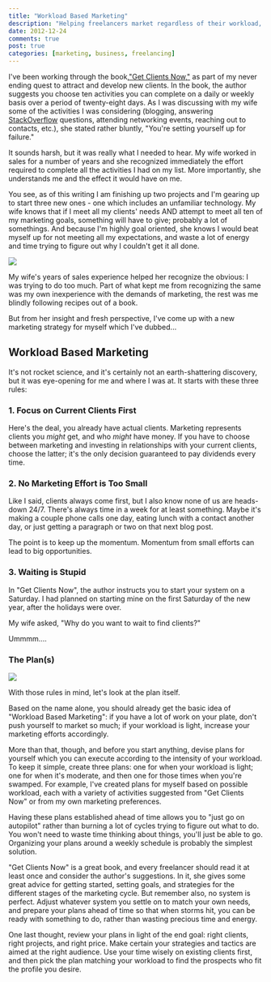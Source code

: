 ```yaml
---
title: "Workload Based Marketing"
description: "Helping freelancers market regardless of their workload, but according to their workload."
date: 2012-12-24
comments: true
post: true
categories: [marketing, business, freelancing]
---
```


I've been working through the book,["Get Clients Now,"](http://www.amazon.com/gp/product/B001O0EGQY?ie=UTF8&keywords=get%20clients%20now&qid=1356149801&ref_=sr_1_1&sr=8-1)
as part of my never ending quest to attract and develop new clients. In the
book, the author suggests you choose ten activities you can complete on a daily
or weekly basis over a period of twenty-eight days. As I was discussing with my
wife some of the activities I was considering (blogging, answering
[StackOverflow](http://stackoverflow.com) questions, attending networking
events, reaching out to contacts, etc.), she stated rather bluntly, "You're
setting yourself up for failure."

It sounds harsh, but it was really what I needed to hear. My wife worked in
sales for a number of years and she recognized immediately the effort required
to complete all the activities I had on my list. More importantly, she
understands me and the effect it would have on me.

You see, as of this writing I am finishing up two projects and I'm gearing up to
start three new ones - one which includes an unfamiliar technology. My wife
knows that if I meet all my clients' needs AND attempt to meet all ten of my
marketing goals, something will have to give; probably a lot of somethings. And
because I'm highly goal oriented, she knows I would beat myself up for not
meeting all my expectations, and waste a lot of energy and time trying to figure
out why I couldn't get it all done.

<img src="//samuelmullen.com/images/workload_based_marketing/Balance.jpg" class="img-right img-thumbnail">

My wife's years of sales experience helped her recognize the obvious: I was
trying to do too much. Part of what kept me from recognizing the same was my own
inexperience with the demands of marketing, the rest was me blindly following
recipes out of a book.

But from her insight and fresh perspective, I've come up with a new marketing
strategy for myself which I've dubbed...

## Workload Based Marketing

It's not rocket science, and it's certainly not an earth-shattering discovery,
but it was eye-opening for me and where I was at. It starts with these three
rules:

### 1. Focus on Current Clients First

Here's the deal, you already have actual clients. Marketing represents clients
you *might* get, and who *might* have money. If you have to choose between
marketing and investing in relationships with your current clients, choose the
latter; it's the only decision guaranteed to pay dividends every time.

### 2. No Marketing Effort is Too Small

Like I said, clients always come first, but I also know none of us are
heads-down 24/7. There's always time in a week for at least something. Maybe
it's making a couple phone calls one day, eating lunch with a contact another
day, or just getting a paragraph or two on that next blog post. 

The point is to keep up the momentum. Momentum from small efforts can lead to
big opportunities. 

### 3. Waiting is Stupid

In "Get Clients Now", the author instructs you to start your system on a
Saturday. I had planned on starting mine on the first Saturday of the new year,
after the holidays were over. 

My wife asked, "Why do you want to wait to find clients?"

Ummmm....

### The Plan(s)

<img src="//samuelmullen.com/images/workload_based_marketing/planz.jpg" class="img-right img-thumbnail">

With those rules in mind, let's look at the plan itself. 

Based on the name alone, you should already get the basic idea of "Workload
Based Marketing": if you have a lot of work on your plate, don't push yourself
to market so much; if your workload is light, increase your marketing efforts
accordingly.

More than that, though, and before you start anything, devise plans for yourself
which you can execute according to the intensity of your workload. To keep it
simple, create three plans: one for when your workload is light; one for when
it's moderate, and then one for those times when you're swamped. For example,
I've created plans for myself based on possible workload, each with a variety of
activities suggested from "Get Clients Now" or from my own marketing
preferences.

Having these plans established ahead of time allows you to "just go on
autopilot" rather than burning a lot of cycles trying to figure out what to do.
You won't need to waste time thinking about things, you'll just be able to go.
Organizing your plans around a weekly schedule is probably the simplest
solution.

"Get Clients Now" is a great book, and every freelancer should read it at least
once and consider the author's suggestions. In it, she gives some great advice
for getting started, setting goals, and strategies for the different stages of
the marketing cycle. But remember also, no system is perfect. Adjust whatever
system you settle on to match your own needs, and prepare your plans ahead of
time so that when storms hit, you can be ready with something to do, rather than
wasting precious time and energy.

One last thought, review your plans in light of the end goal: right clients,
right projects, and right price. Make certain your strategies and tactics are
aimed at the right audience. Use your time wisely on existing clients first, and
then pick the plan matching your workload to find the prospects who fit the
profile you desire.
